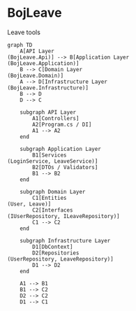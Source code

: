 # BojLeave
Leave tools
<pre><code>graph TD
    A[API Layer<br/>(BojLeave.Api)] --> B[Application Layer<br/>(BojLeave.Application)]
    B --> C[Domain Layer<br/>(BojLeave.Domain)]
    A --> D[Infrastructure Layer<br/>(BojLeave.Infrastructure)]
    B --> D
    D --> C

    subgraph API Layer
        A1[Controllers]
        A2[Program.cs / DI]
        A1 --> A2
    end

    subgraph Application Layer
        B1[Services<br/>(LoginService, LeaveService)]
        B2[DTOs / Validators]
        B1 --> B2
    end

    subgraph Domain Layer
        C1[Entities<br/>(User, Leave)]
        C2[Interfaces<br/>(IUserRepository, ILeaveRepository)]
        C1 --> C2
    end

    subgraph Infrastructure Layer
        D1[DbContext]
        D2[Repositories<br/>(UserRepository, LeaveRepository)]
        D1 --> D2
    end

    A1 --> B1
    B1 --> C2
    D2 --> C2
    D1 --> C1</code></pre>
